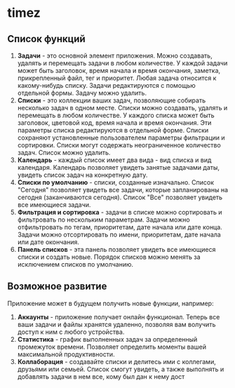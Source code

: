 # timez
## Список функций
1. **Задачи** - это основной элемент приложения. Можно создавать, удалять и перемещать задачи в любом количестве.
У каждой задачи может быть заголовок, время начала и время окончания, заметка, прикрепленный файл, тег и приоритет.
Любая задача относится к какому-нибудь списку. Задачи редактируются с помощью отдельной формы. Задачу можно удалить.
3. **Списки** - это коллекции ваших задач, позволяющие собирать несколько задач в одном месте. Списки можно создавать, 
удалять и перемещать в любом количестве. У каждого списка может быть заголовок, цветовой код, время начала и время окончания.
Эти параметры списка редактируются в отдельной форме. Списки сохраняют установленные пользователем параметры фильтрации и сортировки.
Списки могут содержать неограниченное количество задач. Список можно удалить.
4. **Календарь** - каждый список имеет два вида - вид списка и вид календаря. Календарь позволяет увидеть занятые задачами даты,
увидеть список задач на конкретную дату.
5. **Списки по умолчанию** - списки, созданные изначально.
Список "Сегодня" позволяет увидеть все задачи, которые запланированы на сегодня (заканчиваются сегодня).
Список "Все" позволяет увидеть все имеющиеся задачи.
6. **Фильтрация и сортировка** - задачи в списке можно сортировать и фильтровать по нескольким параметрам. 
Задачи можно отфильтровать по тегам, приоритетам, дате начала или дате конца.
Задачи можно отсортировать по имени, приоритетам, дате начала или дате окончания.
7. **Панель списков** - эта панель позволяет увидеть все имеющиеся списки и создать новые. Порядок списков можно менять за исключением списков по умолчанию.

## Возможное развитие
Приложение может в будущем получить новые функции, например:
1. **Аккаунты** - приложение получает онлайн функционал. Теперь все ваши задачи и файлы хранятся удаленно, позволяя вам волучить доступ к ним с любого устройства.
2. **Статистика** - график выполненных задач за определенный промежуток времени. Позволяет определить моменты вашей максимальной продуктивности.
3. **Коллаборация** - создавайте списки и делитесь ими с коллегами, друзьями или семьей. Список смогут увидеть, а также выполнять и добавлять задачи в нем все, кому был дан к нему дост
